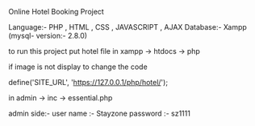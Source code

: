 Online Hotel Booking Project

Language:- PHP , HTML , CSS , JAVASCRIPT , AJAX
Database:- Xampp (mysql- version:- 2.8.0)

to run this project put hotel file in xampp -> htdocs -> php

if image is not display to change the code 
	
  define('SITE_URL', 'https://127.0.0.1/php/hotel/'); 

in admin -> inc -> essential.php

admin side:-
user name :- Stayzone
password :- sz1111


